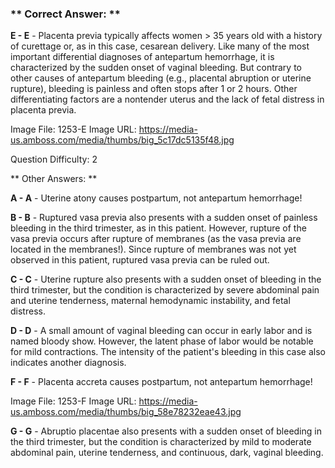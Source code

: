 ### ** Correct Answer: **

**E - E** - Placenta previa typically affects women > 35 years old with a history of curettage or, as in this case, cesarean delivery. Like many of the most important differential diagnoses of antepartum hemorrhage, it is characterized by the sudden onset of vaginal bleeding. But contrary to other causes of antepartum bleeding (e.g., placental abruption or uterine rupture), bleeding is painless and often stops after 1 or 2 hours. Other differentiating factors are a nontender uterus and the lack of fetal distress in placenta previa.

Image File: 1253-E
Image URL: https://media-us.amboss.com/media/thumbs/big_5c17dc5135f48.jpg

Question Difficulty: 2

** Other Answers: **

**A - A** - Uterine atony causes postpartum, not antepartum hemorrhage!

**B - B** - Ruptured vasa previa also presents with a sudden onset of painless bleeding in the third trimester, as in this patient. However, rupture of the vasa previa occurs after rupture of membranes (as the vasa previa are located in the membranes!). Since rupture of membranes was not yet observed in this patient, ruptured vasa previa can be ruled out.

**C - C** - Uterine rupture also presents with a sudden onset of bleeding in the third trimester, but the condition is characterized by severe abdominal pain and uterine tenderness, maternal hemodynamic instability, and fetal distress.

**D - D** - A small amount of vaginal bleeding can occur in early labor and is named bloody show. However, the latent phase of labor would be notable for mild contractions. The intensity of the patient's bleeding in this case also indicates another diagnosis.

**F - F** - Placenta accreta causes postpartum, not antepartum hemorrhage!

Image File: 1253-F
Image URL: https://media-us.amboss.com/media/thumbs/big_58e78232eae43.jpg

**G - G** - Abruptio placentae also presents with a sudden onset of bleeding in the third trimester, but the condition is characterized by mild to moderate abdominal pain, uterine tenderness, and continuous, dark, vaginal bleeding.

